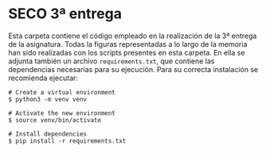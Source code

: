 # SECO 3ª entrega

Esta carpeta contiene el código empleado en la realización de la 3ª entrega de la asignatura. Todas la figuras representadas a lo largo de la memoria han sido realizadas con los scripts presentes en esta carpeta. En ella se adjunta también un archivo `requirements.txt`, que contiene las dependencias necesarias para su ejecución. Para su correcta instalación se recomienda ejecutar:

```
# Create a virtual environment
$ python3 -m venv venv

# Activate the new environment
$ source venv/bin/activate

# Install dependencies
$ pip install -r requirements.txt
```
